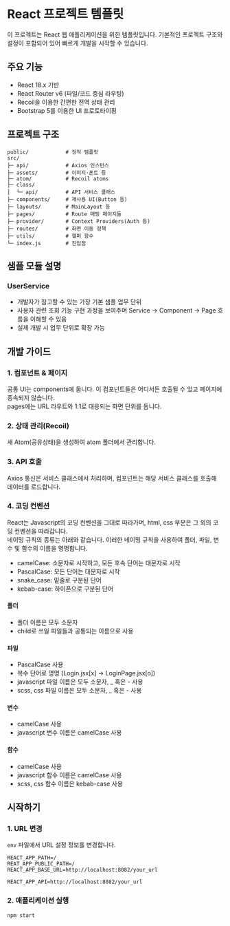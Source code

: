 # React 프로젝트 템플릿

이 프로젝트는 React 웹 애플리케이션을 위한 템플릿입니다. 기본적인 프로젝트 구조와 설정이 포함되어 있어 빠르게 개발을 시작할 수 있습니다.

## 주요 기능

- React 18.x 기반
- React Router v6 (파일/코드 중심 라우팅)
- Recoil을 이용한 간편한 전역 상태 관리
- Bootstrap 5를 이용한 UI 프로토타이핑

## 프로젝트 구조

```
public/            # 정적 템플릿
src/
├─ api/            # Axios 인스턴스
├─ assets/         # 이미지·폰트 등
├─ atom/           # Recoil atoms
├─ class/
│  └─ api/         # API 서비스 클래스
├─ components/     # 재사용 UI(Button 등)
├─ layouts/        # MainLayout 등
├─ pages/          # Route 매핑 페이지들
├─ provider/       # Context Providers(Auth 등)
├─ routes/         # 화면 이동 정책
├─ utils/          # 헬퍼 함수
└─ index.js        # 진입점
```

## 샘플 모듈 설명

### UserService

- 개발자가 참고할 수 있는 가장 기본 샘플 업무 단위
- 사용자 관련 조회 기능 구현 과정을 보여주며 Service -> Component -> Page 흐름을 이해할 수 있음
- 실제 개발 시 업무 단위로 확장 가능

## 개발 가이드

### 1. 컴포넌트 & 페이지

공통 UI는 components에 둡니다. 이 컴포넌트들은 어디서든 호출될 수 있고 페이지에 종속되지 않습니다.<br />
pages에는 URL 라우트와 1:1로 대응되는 화면 단위를 둡니다.

### 2. 상태 관리(Recoil)

새 Atom(공유상태)을 생성하여 atom 폴더에서 관리합니다.

### 3. API 호출

Axios 통신은 서비스 클래스에서 처리하며, 컴포넌트는 해당 서비스 클래스를 호출해 데이터를 로드합니다.

### 4. 코딩 컨벤션

React는 Javascript의 코딩 컨벤션을 그대로 따라가며, html, css 부분은 그 외의 코딩 컨벤션을 따라갑니다.<br />
네이밍 규칙의 종류는 아래와 같습니다. 이러한 네이밍 규칙을 사용하여 폴더, 파일, 변수 및 함수의 이름을 명명합니다.

- camelCase: 소문자로 시작하고, 모든 후속 단어는 대문자로 시작
- PascalCase: 모든 단어는 대문자로 시작
- snake_case: 밑줄로 구분된 단어
- kebab-case: 하이픈으로 구분된 단어

#### 폴더

- 폴더 이름은 모두 소문자
- child로 쓰일 파일들과 공통되는 이름으로 사용

#### 파일

- PascalCase 사용
- 복수 단어로 명명 (Login.jsx[x] -> LoginPage.jsx[o])
- javascript 파일 이름은 모두 소문자, \_ 혹은 - 사용
- scss, css 파일 이름은 모두 소문자, \_ 혹은 - 사용

#### 변수

- camelCase 사용
- javascript 변수 이름은 camelCase 사용

#### 함수

- camelCase 사용
- javascript 함수 이름은 camelCase 사용
- scss, css 함수 이름은 kebab-case 사용

## 시작하기

### 1. URL 변경

`env` 파일에서 URL 설정 정보를 변경합니다.

```
REACT_APP_PATH=/
REAT_APP_PUBLIC_PATH=/
REACT_APP_BASE_URL=http://localhost:8082/your_url

REACT_APP_API=http://localhost:8082/your_url
```

### 2. 애플리케이션 실행

```
npm start
```
